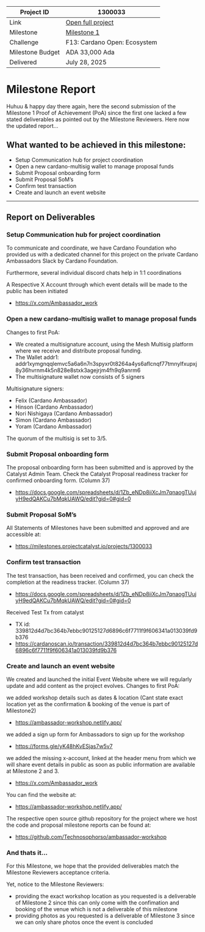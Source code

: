 |Project ID|1300033|
|-----------|-------------|
|Link|[Open full project](https://projectcatalyst.io/funds/10/f13-cardano-open-ecosystem/cardano-ambassador-workshop-europe)|
|Milestone|[Milestone 1](https://milestones.projectcatalyst.io/projects/1300033/milestones/1)
|Challenge|F13: Cardano Open: Ecosystem|
|Milestone Budget|ADA 33,000 Ada|
|Delivered|July 28, 2025|

# Milestone Report

Huhuu & happy day there again, here the second submission of the Milestone 1 Proof of Achievement (PoA) since the first one lacked a few stated deliverables as pointed out by the Milestone Reviewers. Here now the updated report...

## What wanted to be achieved in this milestone:

- Setup Communication hub for project coordination
- Open a new cardano-multisig wallet to manage proposal funds
- Submit Proposal onboarding form
- Submit Proposal SoM’s
- Confirm test transaction
- Create and launch an event website

---

## Report on Deliverables

### Setup Communication hub for project coordination
To communicate and coordinate, we have Cardano Foundation who provided us with a dedicated channel for this project on the private Cardano Ambassadors Slack by Cardano Foundation. 

Furthermore, several individual discord chats help in 1:1 coordinations 

A Respective X Account through which event details will be made to the public has been initiated
- https://x.com/Ambassador_work 

### Open a new cardano-multisig wallet to manage proposal funds
Changes to first PoA:
- We created a multisignature account, using the Mesh Multisig platform where we receive and distribute proposal funding. 
- The Wallet addr1: addr1xymgnqqlemvc5a6a6n7n3spyxr0t8264a4ys6aflcnqf77tmnylfxupxj8y36hvrnm4k5n828e8stxk3agejrjm4fh9q9anrm6
- The multisignature wallet now consists of 5 signers

Multisignature signers:
- Felix (Cardano Ambassador) 
- Hinson (Cardano Ambassador) 
- Nori Nishigaya (Cardano Ambassador) 
- Simon (Cardano Ambassador) 
- Yoram (Cardano Ambassador) 

The quorum of the multisig is set to 3/5.

### Submit Proposal onboarding form
The proposal onboarding form has been submitted and is approved by the Catalyst Admin Team.
Check the Catalyst Proposal readiness tracker for confirmed onboarding form. (Column 37)
- https://docs.google.com/spreadsheets/d/1Zb_eNDp8iiXcJm7qnaogTUujyH9edQAKCu7bMqkUAWQ/edit?gid=0#gid=0 

### Submit Proposal SoM’s
All Statements of Milestones have been submitted and approved and are accessible at:
- https://milestones.projectcatalyst.io/projects/1300033

### Confirm test transaction
The test transaction, has been received and confirmed, you can check the completion at the readiness tracker. (Column 37)
- https://docs.google.com/spreadsheets/d/1Zb_eNDp8iiXcJm7qnaogTUujyH9edQAKCu7bMqkUAWQ/edit?gid=0#gid=0 

Received Test Tx from catalyst
- TX id: 339812d4d7bc364b7ebbc90125127d6896c6f7711f9f606341a013039fd9b376
- https://cardanoscan.io/transaction/339812d4d7bc364b7ebbc90125127d6896c6f7711f9f606341a013039fd9b376
  
### Create and launch an event website
We created and launched the initial Event Website where we will regularly update and add content as the project evolves. 
Changes to first PoA:

we added workshop details such as dates & location (Cant state exact location yet as the confirmation & booking of the venue is part of Milestone2)
- https://ambassador-workshop.netlify.app/
  
we added a sign up form for Ambassadors to sign up for the workshop
- https://forms.gle/yK48hKvESjas7w5v7
  
we added the missing x-account, linked at the header menu from which we will share event details in public as soon as public information are available at Milestone 2 and 3.
- https://x.com/Ambassador_work
 
You can find the website at: 
- https://ambassador-workshop.netlify.app/ 

The respective open source github repository for the project where we host the code and proposal milestone reports can be found at:
- https://github.com/Technosophorso/ambassador-workshop

### And thats it...
For this Milestone, we hope that the provided deliverables match the Milestone Reviewers acceptance criteria.

Yet, notice to the Milestone Reviewers:
- providing the exact workshop location as you requested is a deliverable of Milestone 2 since this can only come with the confimation and booking of the venue which is not a deliverable of this milestone
- providing photos as you requested is a deliverable of Milestone 3 since we can only share photos once the event is concluded

